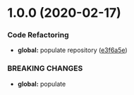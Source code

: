 # 1.0.0 (2020-02-17)


### Code Refactoring

* **global:** populate repository ([e3f6a5e](https://github.com/Itee/itee-leveldb/commit/e3f6a5e3497c53ed1433dc8d3d2770df58f270ef))


### BREAKING CHANGES

* **global:** populate
